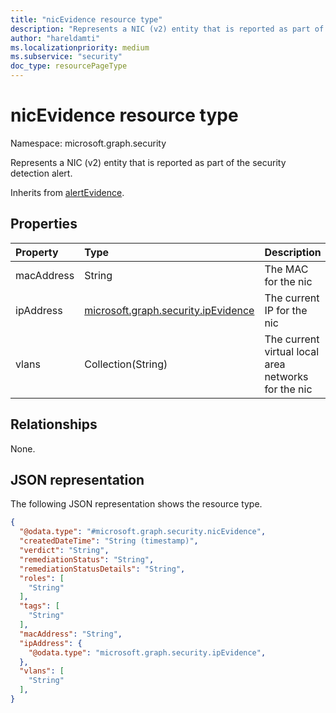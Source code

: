```yaml
---
title: "nicEvidence resource type"
description: "Represents a NIC (v2) entity that is reported as part of the security detection alert."
author: "hareldamti"
ms.localizationpriority: medium
ms.subservice: "security"
doc_type: resourcePageType
---
```


# nicEvidence resource type

Namespace: microsoft.graph.security

Represents a NIC (v2) entity that is reported as part of the security detection alert.

Inherits from [alertEvidence](./security-alertevidence.md).

## Properties

|Property|Type|Description|
|:---|:---|:---|
| macAddress | String| The MAC for the nic           |
| ipAddress  | [microsoft.graph.security.ipEvidence](./security-ipevidence.md) | The current IP for the nic    |
| vlans      | Collection(String)| The current virtual local area networks for the nic |

## Relationships
None.

## JSON representation
The following JSON representation shows the resource type.
<!-- {
  "blockType": "resource",
  "@odata.type": "microsoft.graph.security.nicEvidence"
}
-->
``` json
{
  "@odata.type": "#microsoft.graph.security.nicEvidence",
  "createdDateTime": "String (timestamp)",
  "verdict": "String",
  "remediationStatus": "String",
  "remediationStatusDetails": "String",
  "roles": [
    "String"
  ],
  "tags": [
    "String"
  ],
  "macAddress": "String",
  "ipAddress": {
    "@odata.type": "microsoft.graph.security.ipEvidence",
  },
  "vlans": [
    "String"
  ],
}
```